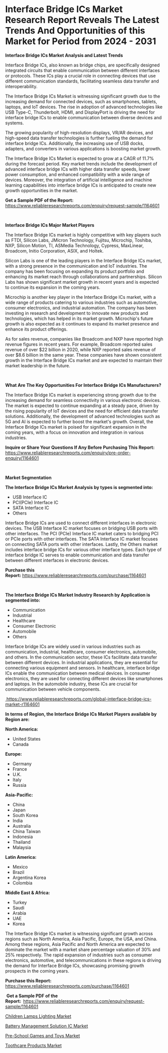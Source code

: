 <p><h1>Interface Bridge ICs Market Research Report Reveals The Latest Trends And Opportunities of this Market for Period from 2024 - 2031</h1></p><p><strong>Interface Bridge ICs Market Analysis and Latest Trends</strong></p>
<p><p>Interface Bridge ICs, also known as bridge chips, are specifically designed integrated circuits that enable communication between different interfaces or protocols. These ICs play a crucial role in connecting devices that use different communication standards, facilitating seamless data transfer and interoperability.</p><p>The Interface Bridge ICs Market is witnessing significant growth due to the increasing demand for connected devices, such as smartphones, tablets, laptops, and IoT devices. The rise in adoption of advanced technologies like USB Type-C, Thunderbolt, HDMI, and DisplayPort is driving the need for interface bridge ICs to enable communication between diverse devices and systems.</p><p>The growing popularity of high-resolution displays, VR/AR devices, and high-speed data transfer technologies is further fueling the demand for interface bridge ICs. Additionally, the increasing use of USB docks, adapters, and converters in various applications is boosting market growth.</p><p>The Interface Bridge ICs Market is expected to grow at a CAGR of 11.7% during the forecast period. Key market trends include the development of advanced interface bridge ICs with higher data transfer speeds, lower power consumption, and enhanced compatibility with a wide range of devices. Moreover, the integration of artificial intelligence and machine learning capabilities into interface bridge ICs is anticipated to create new growth opportunities in the market.</p></p>
<p><strong>Get a Sample PDF of the Report:&nbsp;</strong> <a href="https://www.reliableresearchreports.com/enquiry/request-sample/1164601">https://www.reliableresearchreports.com/enquiry/request-sample/1164601</a></p>
<p>&nbsp;</p>
<p><strong>Interface Bridge ICs Major Market Players</strong></p>
<p><p>The Interface Bridge ICs market is highly competitive with key players such as FTDI, Silicon Labs, JMicron Technology, Fujitsu, Microchip, Toshiba, NXP, Silicon Motion, TI, ASMedia Technology, Cypress, MaxLinear, Broadcom, Initio Corporation, ASIX, and Holtek.</p><p>Silicon Labs is one of the leading players in the Interface Bridge ICs market, with a strong presence in the communication and IoT industries. The company has been focusing on expanding its product portfolio and enhancing its market reach through collaborations and partnerships. Silicon Labs has shown significant market growth in recent years and is expected to continue its expansion in the coming years.</p><p>Microchip is another key player in the Interface Bridge ICs market, with a wide range of products catering to various industries such as automotive, consumer electronics, and industrial automation. The company has been investing in research and development to innovate new products and technologies, which has helped in its market growth. Microchip's future growth is also expected as it continues to expand its market presence and enhance its product offerings.</p><p>As for sales revenue, companies like Broadcom and NXP have reported high revenue figures in recent years. For example, Broadcom reported sales revenue of over $22 billion in 2020, while NXP reported sales revenue of over $8.6 billion in the same year. These companies have shown consistent growth in the Interface Bridge ICs market and are expected to maintain their market leadership in the future.</p></p>
<p>&nbsp;</p>
<p><strong>What Are The Key Opportunities For Interface Bridge ICs Manufacturers?</strong></p>
<p><p>The Interface Bridge ICs market is experiencing strong growth due to the increasing demand for seamless connectivity in various electronic devices. The market is expected to continue expanding at a steady pace, driven by the rising popularity of IoT devices and the need for efficient data transfer solutions. Additionally, the development of advanced technologies such as 5G and AI is expected to further boost the market's growth. Overall, the Interface Bridge ICs market is poised for significant expansion in the coming years, with a focus on innovation and integration in various industries.</p></p>
<p><strong>Inquire or Share Your Questions If Any Before Purchasing This Report:</strong> <a href="https://www.reliableresearchreports.com/enquiry/pre-order-enquiry/1164601">https://www.reliableresearchreports.com/enquiry/pre-order-enquiry/1164601</a></p>
<p>&nbsp;</p>
<p><strong>Market Segmentation</strong></p>
<p><strong>The Interface Bridge ICs Market Analysis by types is segmented into:</strong></p>
<p><ul><li>USB Interface IC</li><li>PCI(PCIe) Interface IC</li><li>SATA Interface IC</li><li>Others</li></ul></p>
<p><p>Interface Bridge ICs are used to connect different interfaces in electronic devices. The USB Interface IC market focuses on bridging USB ports with other interfaces. The PCI (PCIe) Interface IC market caters to bridging PCI or PCIe ports with other interfaces. The SATA Interface IC market focuses on connecting SATA ports with other interfaces. Lastly, the Others market includes interface bridge ICs for various other interface types. Each type of interface bridge IC serves to enable communication and data transfer between different interfaces in electronic devices.</p></p>
<p><strong>Purchase this Report:&nbsp;</strong><a href="https://www.reliableresearchreports.com/purchase/1164601">https://www.reliableresearchreports.com/purchase/1164601</a></p>
<p>&nbsp;</p>
<p><strong>The Interface Bridge ICs Market Industry Research by Application is segmented into:</strong></p>
<p><ul><li>Communication</li><li>Industrial</li><li>Healthcare</li><li>Consumer Electronic</li><li>Automobile</li><li>Others</li></ul></p>
<p><p>Interface bridge ICs are widely used in various industries such as communication, industrial, healthcare, consumer electronics, automobile, and others. In the communication sector, these ICs facilitate data transfer between different devices. In industrial applications, they are essential for connecting various equipment and sensors. In healthcare, interface bridge ICs enable the communication between medical devices. In consumer electronics, they are used for connecting different devices like smartphones and laptops. In the automobile industry, these ICs are crucial for communication between vehicle components.</p></p>
<p><a href="https://www.reliableresearchreports.com/global-interface-bridge-ics-market-r1164601">&nbsp;https://www.reliableresearchreports.com/global-interface-bridge-ics-market-r1164601</a></p>
<p><strong>In terms of Region, the Interface Bridge ICs Market Players available by Region are:</strong></p>
<p>
    <p> <strong> North America: </strong>
        <ul>
            <li>United States</li>
            <li>Canada</li>
        </ul>
        </p> 
    <p> <strong> Europe: </strong>
        <ul>
            <li>Germany</li>
            <li>France</li>
            <li>U.K.</li>
            <li>Italy</li>
            <li>Russia</li>
        </ul>
        </p> 
    <p> <strong> Asia-Pacific: </strong>
        <ul>
            <li>China</li>
            <li>Japan</li>
            <li>South Korea</li>
            <li>India</li>
            <li>Australia</li>
            <li>China Taiwan</li>
            <li>Indonesia</li>
            <li>Thailand</li>
            <li>Malaysia</li>
        </ul>
        </p> 
    <p> <strong> Latin America: </strong>
        <ul>
            <li>Mexico</li>
            <li>Brazil</li>
            <li>Argentina Korea</li>
            <li>Colombia</li>
        </ul>
        </p> 
    <p> <strong> Middle East & Africa: </strong>
        <ul>
            <li>Turkey</li>
            <li>Saudi</li>
            <li>Arabia</li>
            <li>UAE</li>
            <li>Korea</li>
        </ul>
    </p>
    </p>
<p><p>The Interface Bridge ICs market is witnessing significant growth across regions such as North America, Asia Pacific, Europe, the USA, and China. Among these regions, Asia Pacific and North America are expected to dominate the market with a market share percentage valuation of 30% and 25% respectively. The rapid expansion of industries such as consumer electronics, automotive, and telecommunications in these regions is driving the demand for Interface Bridge ICs, showcasing promising growth prospects in the coming years.</p></p>
<p><strong>Purchase this Report: </strong><a href="https://www.reliableresearchreports.com/purchase/1164601">https://www.reliableresearchreports.com/purchase/1164601</a></p>
<p>&nbsp;<strong>Get a Sample PDF of the Report:&nbsp;&nbsp;</strong><a href="https://www.reliableresearchreports.com/enquiry/request-sample/1164601">https://www.reliableresearchreports.com/enquiry/request-sample/1164601</a></p>
<p><strong></strong></p>
<p><p><a href="https://medium.com/@v8581137/global-children-lamps-lighting-market-exploring-market-share-market-trends-and-future-growth-c6c9f1c5609a">Children Lamps Lighting Market</a></p><p><a href="https://medium.com/@stephen.russell7684/battery-management-solution-ic-market-trends-and-analysis-opportunities-and-challenges-for-463740c0a9ad">Battery Management Solution IC Market</a></p><p><a href="https://github.com/indrystar/Market-Research-Report-List-4/blob/main/pre-school-games-and-toys-market.md">Pre-School Games and Toys Market</a></p><p><a href="https://github.com/AKSHATREPORTPRIME/Market-Research-Report-List-5/blob/main/toothcare-products-market.md">Toothcare Products Market</a></p></p>